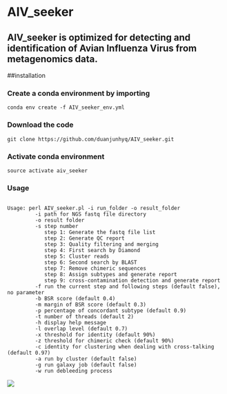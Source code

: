 # AIV_seeker
## AIV_seeker is optimized for detecting and identification of Avian Influenza Virus from metagenomics data.

##installation

### Create a conda environment by importing 

```
conda env create -f AIV_seeker_env.yml
```

### Download the code 

```
git clone https://github.com/duanjunhyq/AIV_seeker.git
```

### Activate conda environment 

```
source activate aiv_seeker
```

### Usage

```

Usage: perl AIV_seeker.pl -i run_folder -o result_folder
         -i path for NGS fastq file directory
         -o result folder
         -s step number
            step 1: Generate the fastq file list
            step 2: Generate QC report
            step 3: Quality filtering and merging
            step 4: First search by Diamond
            step 5: Cluster reads
            step 6: Second search by BLAST
            step 7: Remove chimeric sequences
            step 8: Assign subtypes and generate report
            step 9: cross-contamination detection and generate report
         -f run the current step and following steps (default false), no parameter
         -b BSR score (default 0.4)
         -m margin of BSR score (default 0.3)
         -p percentage of concordant subtype (default 0.9)
         -t number of threads (default 2)
         -h display help message
         -l overlap level (default 0.7)
         -x threshold for identity (default 90%)
         -z threshold for chimeric check (default 90%)
         -c identity for clustering when dealing with cross-talking (default 0.97)
         -a run by cluster (default false)
         -g run galaxy job (default false)
         -w run debleeding process

```

<img src="https://github.com/duanjunhyq/AIV_seeker/blob/master/img/subtype.jpg">
